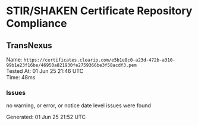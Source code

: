# STIR/SHAKEN Certificate Repository Compliance

## TransNexus

Name: `https://certificates.clearip.com/e5b1e8c0-a23d-472b-a310-99b1e23f16be/46950a821930fe2759366be3f58acdf3.pem`\
Tested At: 01 Jun 25 21:46 UTC\
Time: 48ms

### Issues

no warning, or error, or notice date level issues were found

Generated: 01 Jun 25 21:52 UTC